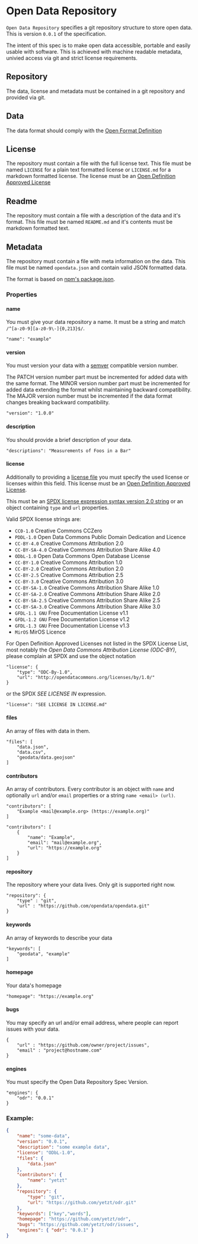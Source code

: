 # Open Data Repository

`Open Data Repository` specifies a git repository structure to store open data. This is version `0.0.1` of the specification.

The intent of this spec is to make open data accessible, portable and easily usable with software. This is achieved with machine readable metadata, univied access via git and strict license requirements.

## Repository

The data, license and metadata must be contained in a git repository and provided via git.

## Data

The data format should comply with the [Open Format Definition](http://opendefinition.org/ofd/)

## License

The repository must contain a file with the full license text. This file must be named `LICENSE` for a plain text formatted license or `LICENSE.md` for a markdown formatted license. 
The license must be an [Open Definition Approved License](http://opendefinition.org/licenses/)

## Readme

The repository must contain a file with a description of the data and it's format. This file must be named `README.md` and it's contents must be markdown formatted text.

## Metadata

The repository must contain a file with meta information on the data. This file must be named `opendata.json` and contain valid JSON formatted data. 

The format is based on [npm's package.json](https://docs.npmjs.com/files/package.json).

### Properties

#### name

You must give your data repository a name. It must be a string and match `/^[a-z0-9][a-z0-9\-]{0,213}$/`.

```
"name": "example"
```

#### version

You must version your data with a [semver](http://semver.org/) compatible version number.

The PATCH version number part must be incremented for added data with the same format. 
The MINOR version number part must be incremented for added data extending the format whilst maintaining backward compatibility.
The MAJOR version number must be incremented if the data format changes breaking backward compatibility.

```
"version": "1.0.0"
```

#### description

You should provide a brief description of your data.

```
"descriptions": "Measurements of Foos in a Bar"
```

#### license

Additionally to providing a [license file](#License) you must specify the used license or licenses within this field. This license must be an [Open Definition Approved License](http://opendefinition.org/licenses/).

This must be an [SPDX license expression syntax version 2.0 string](https://www.npmjs.com/package/spdx) or an object containing `type` and `url` properties.

Valid SPDX license strings are:

* `CC0-1.0` Creative Commons CCZero
* `PDDL-1.0` Open Data Commons Public Domain Dedication and Licence
* `CC-BY-4.0` Creative Commons Attribution 2.0
* `CC-BY-SA-4.0` Creative Commons Attribution Share Alike 4.0
* `ODbL-1.0` Open Data Commons Open Database License
* `CC-BY-1.0` Creative Commons Attribution 1.0
* `CC-BY-2.0` Creative Commons Attribution 2.0
* `CC-BY-2.5` Creative Commons Attribution 2.5
* `CC-BY-3.0` Creative Commons Attribution 3.0
* `CC-BY-SA-1.0` Creative Commons Attribution Share Alike 1.0
* `CC-BY-SA-2.0` Creative Commons Attribution Share Alike 2.0
* `CC-BY-SA-2.5` Creative Commons Attribution Share Alike 2.5
* `CC-BY-SA-3.0` Creative Commons Attribution Share Alike 3.0
* `GFDL-1.1 GNU` Free Documentation License v1.1
* `GFDL-1.2 GNU` Free Documentation License v1.2
* `GFDL-1.3 GNU` Free Documentation License v1.3
* `MirOS` MirOS Licence

For Open Definition Approved Licenses not listed in the SPDX License List, most notably the *Open Data Commons Attribution License (ODC-BY)*, please complain at SPDX and use the object notation

```
"license": { 
	"type": "ODC-By-1.0", 
	"url": "http://opendatacommons.org/licenses/by/1.0/"
}
```

or the SPDX *SEE LICENSE IN* expression.

```
"license": "SEE LICENSE IN LICENSE.md"
```

#### files

An array of files with data in them. 

```
"files": [
	"data.json",
	"data.csv",
	"geodata/data.geojson"
]
```

#### contributors

An array of contributors. Every contributor is an object with `name` and optionally `url` and/or `email` properties or a string `name <email> (url)`.
	
```
"contributors": [
	"Example <mail@example.org> (https://example.org)"
]
```

```
"contributors": [
	{
		"name": "Example",
		"email": "mail@example.org",
		"url": "https://example.org"
	}
]
```

#### repository

The repository where your data lives. Only git is supported right now.

```
"repository": { 
	"type" : "git",
	"url" : "https://github.com/opendata/opendata.git"
}
```

#### keywords

An array of keywords to describe your data

```
"keywords": [
	"geodata", "example"
]
```

#### homepage

Your data's homepage

```
"homepage": "https://example.org"
```

#### bugs

You may specify an url and/or email address, where people can report issues with your data. 

```
{
	"url" : "https://github.com/owner/project/issues",
	"email" : "project@hostname.com"
}
```

#### engines

You must specify the Open Data Repository Spec Version.

```
"engines": { 
	"odr": "0.0.1" 
} 
```

### Example:

``` json
{
	"name": "some-data",
	"version": "0.0.1",
	"description": "some example data",
	"license": "ODbL-1.0",
	"files": {
		"data.json"
	},
	"contributors": {
		"name": "yetzt"
	},
	"repository": {
		"type": "git",
		"url": "https://github.com/yetzt/odr.git"
	},
	"keywords": ["key","words"],
	"homepage": "https://github.com/yetzt/odr",
	"bugs": "https://github.com/yetzt/odr/issues",
	"engines": { "odr": "0.0.1" }
}
```
